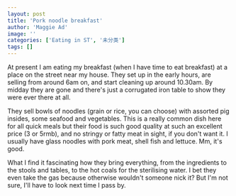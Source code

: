 ```yaml
---
layout: post
title: 'Pork noodle breakfast'
author: 'Maggie Ad'
image: ''
categories: ['Eating in ST', '未分类']
tags: []
---
```


At present I am eating my breakfast (when I have time to eat breakfast) at a place on the street near my house. They set up in the early hours, are selling from around 6am on, and start cleaning up around 10.30am. By midday they are gone and there's just a corrugated iron table to show they were ever there at all.


They sell bowls of noodles (grain or rice, you can choose) with assorted pig insides, some seafood and vegetables. This is a really common dish here for all quick meals but their food is such good quality at such an excellent price (3 or 5rmb), and no stringy or fatty meat in sight, if you don't want it. I usually have glass noodles with pork meat, shell fish and lettuce. Mm, it's good.


What I find it fascinating how they bring everything, from the ingredients to the stools and tables, to the hot coals for the sterilising water. I bet they even take the gas because otherwise wouldn't someone nick it? But I'm not sure, I'll have to look next time I pass by.